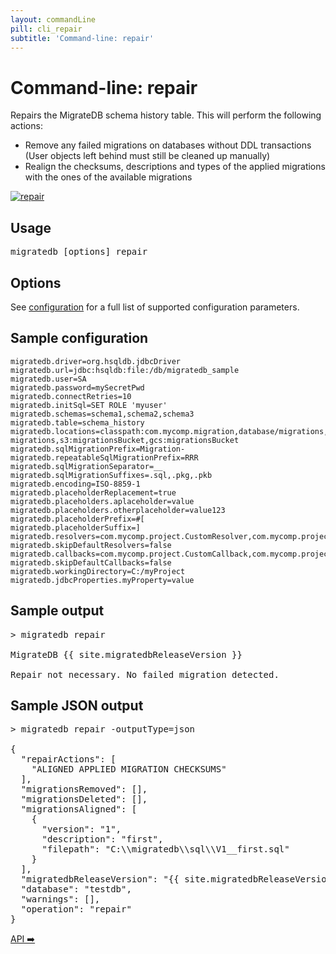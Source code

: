 ```yaml
---
layout: commandLine
pill: cli_repair
subtitle: 'Command-line: repair'
---
```


# Command-line: repair

Repairs the MigrateDB schema history table. This will perform the following actions:

- Remove any failed migrations on databases without DDL transactions<br/>
  (User objects left behind must still be cleaned up manually)
- Realign the checksums, descriptions and types of the applied migrations with the ones of the available migrations

<a href="/migratedb/documentation/command/repair"><img src="/migratedb/assets/balsamiq/command-repair.png" alt="repair"></a>

## Usage

<pre class="console">migratedb [options] repair</pre>

## Options

See [configuration](/migratedb/documentation/configuration/parameters) for a full list of supported configuration parameters.

## Sample configuration

```properties
migratedb.driver=org.hsqldb.jdbcDriver
migratedb.url=jdbc:hsqldb:file:/db/migratedb_sample
migratedb.user=SA
migratedb.password=mySecretPwd
migratedb.connectRetries=10
migratedb.initSql=SET ROLE 'myuser'
migratedb.schemas=schema1,schema2,schema3
migratedb.table=schema_history
migratedb.locations=classpath:com.mycomp.migration,database/migrations,filesystem:/sql-migrations,s3:migrationsBucket,gcs:migrationsBucket
migratedb.sqlMigrationPrefix=Migration-
migratedb.repeatableSqlMigrationPrefix=RRR
migratedb.sqlMigrationSeparator=__
migratedb.sqlMigrationSuffixes=.sql,.pkg,.pkb
migratedb.encoding=ISO-8859-1
migratedb.placeholderReplacement=true
migratedb.placeholders.aplaceholder=value
migratedb.placeholders.otherplaceholder=value123
migratedb.placeholderPrefix=#[
migratedb.placeholderSuffix=]
migratedb.resolvers=com.mycomp.project.CustomResolver,com.mycomp.project.AnotherResolver
migratedb.skipDefaultResolvers=false
migratedb.callbacks=com.mycomp.project.CustomCallback,com.mycomp.project.AnotherCallback
migratedb.skipDefaultCallbacks=false
migratedb.workingDirectory=C:/myProject
migratedb.jdbcProperties.myProperty=value
```

## Sample output

<pre class="console">&gt; migratedb repair

MigrateDB {{ site.migratedbReleaseVersion }} 

Repair not necessary. No failed migration detected.</pre>

## Sample JSON output

<pre class="console">&gt; migratedb repair -outputType=json

{
  "repairActions": [
    "ALIGNED APPLIED MIGRATION CHECKSUMS"
  ],
  "migrationsRemoved": [],
  "migrationsDeleted": [],
  "migrationsAligned": [
    {
      "version": "1",
      "description": "first",
      "filepath": "C:\\migratedb\\sql\\V1__first.sql"
    }
  ],
  "migratedbReleaseVersion": "{{ site.migratedbReleaseVersion }}",
  "database": "testdb",
  "warnings": [],
  "operation": "repair"
}</pre>

<p class="next-steps">
    <a class="btn btn-primary" href="/migratedb/documentation/usage/api">API ➡️</a>
</p>
